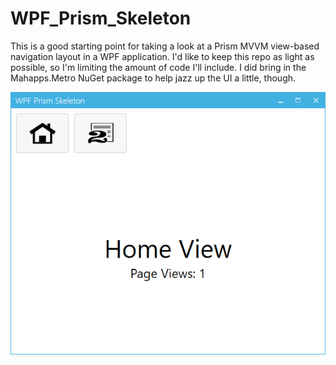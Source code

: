 # WPF_Prism_Skeleton
This is a good starting point for taking a look at a Prism MVVM view-based navigation layout in a WPF application.  I'd like to keep this repo as light as possible, so I'm limiting the amount of code I'll include.  I did bring in the Mahapps.Metro NuGet package to help jazz up the UI a little, though.

![](images/WPF_Prism_Skeleton.png)
